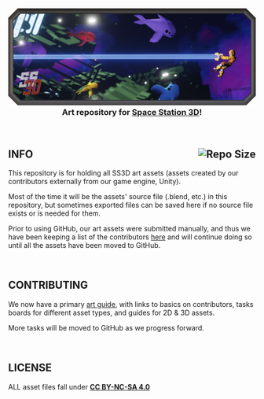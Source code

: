 <h3 align="center"><img src="Documents/Images/SS3DBanner2.png" alt="SS3D_Banner">Art repository for <a href="https://ss3d.space/">Space Station 3D</a>!</h3>

<br>

## INFO [<img src="https://img.shields.io/github/repo-size/RE-SS3D/SS3D-Art?color=yellow&style=plastic" alt="Repo Size" align="right">](https://github.com/RE-SS3D/SS3D-Art)

This repository is for holding all SS3D art assets (assets created by our contributors externally from our game engine, Unity).

Most of the time it will be the assets' source file (.blend, etc.) in this repository, but sometimes exported files can be saved here if no source file exists or is needed for them.

Prior to using GitHub, our art assets were submitted manually, and thus we have been keeping a list of the contributors [here](https://docs.google.com/spreadsheets/d/1p5mEuqPZIFV5oGwKxdZSqUzp9qHCuANz) and will continue doing so until all the assets have been moved to GitHub.

<br>

## CONTRIBUTING

We now have a primary [art guide](https://ss3d.gitbook.io/art-guide/), with links to basics on contributors, tasks boards for different asset types, and guides for 2D & 3D assets.

More tasks will be moved to GitHub as we progress forward.

<br>

## LICENSE

ALL asset files fall under **[CC BY-NC-SA 4.0](Documents/LICENSE.md)**
